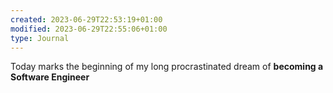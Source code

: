 ```yaml
---
created: 2023-06-29T22:53:19+01:00
modified: 2023-06-29T22:55:06+01:00
type: Journal
---
```


Today marks the beginning of my long procrastinated dream of **becoming a Software Engineer**
